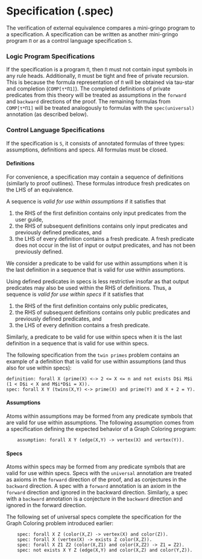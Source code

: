 # Specification (.spec)
The verification of external equivalence compares a mini-gringo program to a specification.
A specification can be written as another mini-gringo program `Π` or as a control language specification `S`.

### Logic Program Specifications
If the specification is a program `Π`, then `Π` must not contain input symbols in any rule heads.
Additionally, `Π` must be tight and free of private recursion.
This is because the formula representation of `Π` will be obtained via tau-star and completion (`COMP[τ*Π1]`).
The completed definitions of private predicates from this theory will be treated as assumptions in the `forward` and `backward` directions of the proof.
The remaining formulas from `COMP[τ*Π1]` will be treated analogously to formulas with the `spec(universal)` annotation (as described below).


### Control Language Specifications
If the specification is `S`, it consists of annotated formulas of three types: assumptions, definitions and specs.
All formulas must be closed.

#### Definitions
For convenience, a specification may contain a sequence of definitions (similarly to proof outlines).
These formulas introduce fresh predicates on the LHS of an equivalence.

A sequence is *valid for use within assumptions* if it satisfies that
1. the RHS of the first definition contains only input predicates from the user guide,
2. the RHS of subsequent definitions contains only input predicates and previously defined predicates, and
3. the LHS of every definition contains a fresh predicate.
A fresh predicate does not occur in the list of input or output predicates, and has not been previously defined.

We consider a predicate to be valid for use within assumptions when it is the last definition in a sequence that is valid for use within assumptions.

Using defined predicates in specs is less restrictive insofar as that output predicates may also be used within the RHS of definitions.
Thus, a sequence is *valid for use within specs* if it satisfies that
1. the RHS of the first definition contains only public predicates,
2. the RHS of subsequent definitions contains only public predicates and previously defined predicates, and
3. the LHS of every definition contains a fresh predicate.

Similarly, a predicate to be valid for use within specs when it is the last definition in a sequence that is valid for use within specs.

The following specification from the `twin primes` problem contains an example of a definition that is valid for use within assumptions (and thus also for use within specs):

```
definition: forall X (prime(X) <-> 2 <= X <= n and not exists D$i M$i (1 < D$i < X and M$i*D$i = X)).
spec: forall X Y (twins(X,Y) <-> prime(X) and prime(Y) and X + 2 = Y).
```

#### Assumptions
Atoms within assumptions may be formed from any predicate symbols that are valid for use within assumptions.
The following assumption comes from a specification defining the expected behavior of a Graph Coloring program:

```
    assumption: forall X Y (edge(X,Y) -> vertex(X) and vertex(Y)).
```

#### Specs
Atoms within specs may be formed from any predicate symbols that are valid for use within specs.
Specs with the `universal` annotation are treated as axioms in the `forward` direction of the proof, and as conjectures in the `backward` direction.
A spec with a `forward` annotation is an axiom in the `forward` direction and ignored in the backward direction.
Similarly, a spec with a `backward` annotation is a conjecture in the `backward` direction and ignored in the forward direction.

The following set of universal specs complete the specification for the Graph Coloring problem introduced earlier:

```
    spec: forall X Z (color(X,Z) -> vertex(X) and color(Z)).
    spec: forall X (vertex(X) -> exists Z color(X,Z)).
    spec: forall X Z1 Z2 (color(X,Z1) and color(X,Z2) -> Z1 = Z2).
    spec: not exists X Y Z (edge(X,Y) and color(X,Z) and color(Y,Z)).
```
